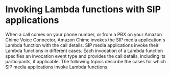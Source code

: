 # Invoking Lambda functions with SIP applications<a name="invoking-Lambda"></a>

When a call comes on your phone number, or from a PBX on your Amazon Chime Voice Connector, Amazon Chime invokes the SIP media application's Lambda function with the call details\. SIP media applications invoke their Lambda functions in different cases\. Each invocation of a Lambda function specifies an invocation event type and provides the call details, including its participants, if applicable\. The following topics describe the cases for which SIP media applications invoke Lambda functions\.